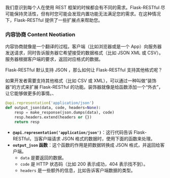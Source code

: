 我们意识到每个人在使用 REST 框架的时候都会有不同的需求。Flask-RESTful 尽可能保持灵活性，但有时您可能会发现内置功能无法满足您的需求。在这种情况下，Flask-RESTful 提供了一些扩展点来帮助您。

### 内容协商 Content Neotiation 

内容协商就像是一个翻译的过程。客户端（比如浏览器或是一个 App）向服务器发送请求，同时告诉服务器它希望接受的数据格式（比如 JSON XML 或 CSV）。服务器根据客户端的要求，返回对应格式的数据。

Flask-RESTful 默认支持 JSON ，那么如何让 Flask-RESTful 支持其他格式呢？

如果开发者需要支持其他格式（比如 CSV 或 XML），可以通过一种叫做“装饰器”的方式来扩展 Flask-RESTful 的功能。装饰器就像是给函数添加一个“外衣”，让它能够做更多的事情。、

```python
@api.representation('application/json')
def output_json(data, code, headers=None):
    resp = make_response(json.dumps(data), code)
    resp.headers.extend(headers or {})
    return resp
```

- **`@api.representation('application/json')`**：这行代码告诉 Flask-RESTful，当客户端请求 JSON 格式的数据时，使用下面的函数来处理。
- **`output_json` 函数**：这个函数的作用是把数据转换成 JSON 格式，并返回给客户端。
    - `data` 是要返回的数据。    
    - `code` 是 HTTP 状态码（比如 200 表示成功，404 表示找不到）。    
    - `headers` 是一些额外的信息，比如告诉客户端数据的类型。

